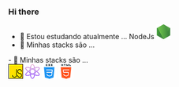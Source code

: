 ### Hi there 
- 🌱 Estou estudando atualmente ... NodeJs ![Icon Node!](/assets/node-js.png)
-  🔭 Minhas stacks são ...   
<div>
-  🔭 Minhas stacks são ...  
<br>
   <img align="center" alt="Bruno-Js" src="/assets/js.png">
   <img align="center" alt="Bruno-React" src="/assets/physics.png">
   <img align="center" alt="Bruno-CSS" src="/assets/css.png">
   <img align="center" alt="Bruno-HTML" src="/assets/html-5.png">
</div>

<!--JavaScript ![Icon JavaScript!](/assets/js.png) ReactJS ![Icon React!](/assets/physics.png) CSS ![Icon CSS!](/assets/css.png) HTML ![Icon HTML!](/assets/html-5.png)-->
<!--
**bruno-gonzalez/bruno-gonzalez** is a ✨ _special_ ✨ repository because its `README.md` (this file) appears on your GitHub profile.

Here are some ideas to get you started:

- 🔭 I’m currently working on ...
- 🌱 I’m currently learning ...
- 👯 I’m looking to collaborate on ...
- 🤔 I’m looking for help with ...
- 💬 Ask me about ...
- 📫 How to reach me: ...
- 😄 Pronouns: ...
- ⚡ Fun fact: ...
-->
